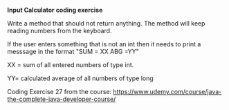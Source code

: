 **Input Calculator coding exercise**

Write a method that should not return anything. 
The method will keep reading numbers from the keyboard.

If the user enters something that is not an int then it needs to print a messsage in the format "SUM = XX ABG =YY"

XX = sum of all entered numbers of type int.

YY= calculated average of all numbers of type long

Coding Exercise 27 from the course: https://www.udemy.com/course/java-the-complete-java-developer-course/
